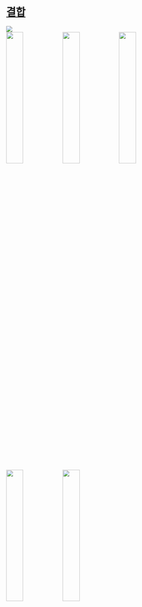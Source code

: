 # [결합](https://devjungwonlee.notion.site/833b522bcf8342049a22c7881ea5cade)
<a href = "https://apps.apple.com/kr/app/%EA%B2%B0%ED%95%A9-combination/id1638713443" target = "_blank"><img src="https://user-images.githubusercontent.com/77449223/183835241-c507f1a4-1f5c-4a99-a3a0-7ff4d82acf32.svg" /></a>
</br>
<img src="https://i.imgur.com/bQ2itWz.png" width=30%><img src="https://i.imgur.com/aFy3q2Q.png" width=30%><img src="https://i.imgur.com/clKl6nR.png" width=30%><img src="https://i.imgur.com/1yy1eeI.png" width=30%><img src="https://i.imgur.com/o8vRSJ4.png" width=30%>
</br>
